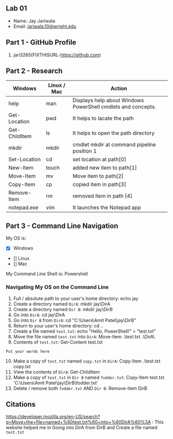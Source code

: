 ## Lab 01

- Name: Jay Jariwala
- Email: jariwala.10@wright.edu

## Part 1 - GitHub Profile

1. jari3265(FIXTHISURL-https://github.com)

## Part 2 - Research

| Windows | Linux / Mac | Action |
| ---     | ---         | ---    |
| help    | man         |   Displays help about Windows PowerShell cmdlets and concepts.     |
| Get-Location | pwd    |  It helps to lacate the path       |
| Get-ChildItem | ls    |     It helps to open the path directory   |
| mkdir   | mkdir       |   cmdlet mkdir at command pipeline position 1    |
| Set-Location | cd     |   set location at path[0]     |
| New-Item | touch      |     added new item to path[1]   |
| Move-Item | mv        |    Move item to path[2]    |
| Copy-Item | cp        |   copied item in path[3]     |
| Remove-Item | rm      |   removed item in path [4]     |
| notepad.exe | vim     | It launches the Notepad app       |

## Part 3 - Command Line Navigation

My OS is:
- [x] Windows
- [] Linux
- [] Mac

My Command Line Shell is: Powershell

### Navigating My OS on the Command Line

1. Full / absolute path to your user's home directory:  echo jay
2. Create a directory named `DirA`: mkdir jay\DirA
3. Create a directory named `Dir B`:  mkdir jay\DirB
4. Go into `DirA`: cd jay\DirA
5. Go into `Dir B` from `DirA`:  cd "C:\Users\Amit Patel\jay\DirB"
6. Return to your user's home directory: cd .. 
7. Create a file named `test.txt`:  echo "Hello, PowerShell!" > "test.txt"
8. Move the file named `test.txt` into `DirA`: Move-Item .\test.txt .\DirA\
9. Contents of `test.txt`: Get-Content test.txt
```
Put your words here
```
10. Make a copy of `test.txt` named `copy.txt` in `DirA`: Copy-Item .\test.txt copy.txt
11. View the contents of `DirA`: Get-ChildItem
12. Make a copy of `test.txt` in `Dir B` named `fodder.txt`:  Copy-Item test.txt 'C:\Users\Amit Patel\jay\DirB\fodder.txt'
13. Delete / remove both `fodder.txt` AND `Dir B`:  Remove-Item DirB

## Citations

https://developer.mozilla.org/en-US/search?q=Move+the+file+named+%60test.txt%60+into+%60DirA%60%3A : This website helped me in Going into DirA from DirB and Create a file named `test.txt`
